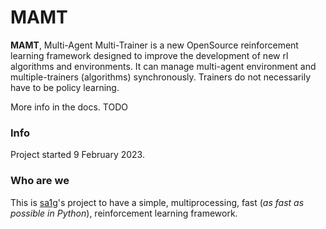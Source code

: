 # MAMT
**MAMT**, Multi-Agent Multi-Trainer is a new OpenSource reinforcement learning framework designed to improve the development of new rl algorithms and environments. It can manage multi-agent environment and multiple-trainers (algorithms) synchronously. Trainers do not necessarily have to be policy learning.

More info in the docs. TODO

### Info
Project started 9 February 2023.

### Who are we
This is [sa1g](https://github.com/sa1g)'s project to have a simple, multiprocessing, fast (_as fast as possible in Python_), reinforcement learning framework.
